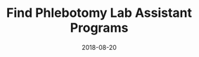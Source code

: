 ---
path: "/programs/l/"
scramble: "7404948E"
date: "2018-08-20"
title: "Find Phlebotomy Lab Assistant Programs"
content: ""
components: "{'ads':0,'lrform':1}"
action: ""
areaOfStudy: "75346615"
concentration: "E7147EE5"
collegeId: ""
headerText: ""
introText: ""
buttonText: ""
submitButtonText: ""
theme: "ce-sem-programs"
launchInLightbox: "FALSE"
template: ""
aosName: ""
---